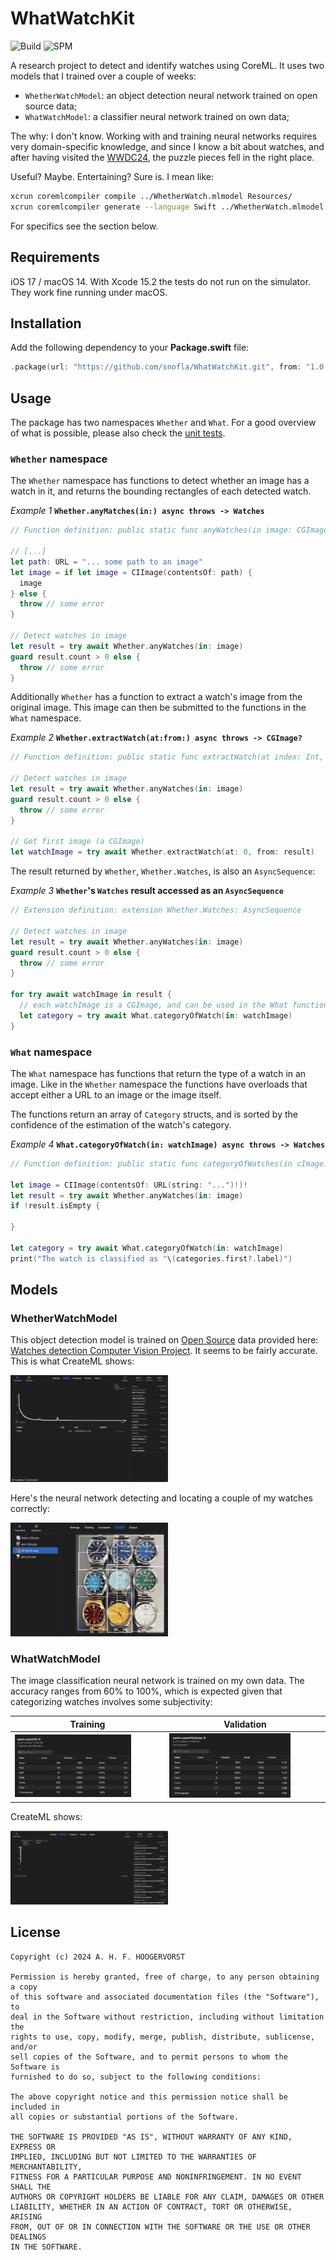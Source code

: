 # WhatWatchKit

![Build](https://github.com/snofla/WhatWatchKit/actions/workflows/swift.yml/badge.svg)
![SPM](https://img.shields.io/badge/Swift%20Package%20Manager-compatible-brightgreen.svg)


A research project to detect and identify watches using CoreML. It uses two models that I trained over a couple of weeks: 

* `WhetherWatchModel`: an object detection neural network trained on open source data;
* `WhatWatchModel`: a classifier neural network trained on own data;

The why: I don't know. Working with and training neural networks requires very domain-specific knowledge, and since I know a bit about watches, and after having visited the [WWDC24](https://www.instagram.com/p/C8Axv5Us3Mr/), the puzzle pieces fell in the right place.

Useful? Maybe. Entertaining? Sure is. I mean like: 

```bash
xcrun coremlcompiler compile ../WhetherWatch.mlmodel Resources/
xcrun coremlcompiler generate --language Swift ../WhetherWatch.mlmodel Models/
```

For specifics see the section below.



## Requirements

iOS 17 / macOS 14. With Xcode 15.2 the tests do not run on the simulator. They work fine running under macOS.




## Installation

Add the following dependency to your **Package.swift** file:

```swift
.package(url: "https://github.com/snofla/WhatWatchKit.git", from: "1.0.0")
```



## Usage

The package has two namespaces `Whether` and `What`. For a good overview of what is possible, please also check the [unit tests](https://github.com/snofla/WhatWatchKit/blob/main/Tests/WhatWatchKitTests/WhatWatchKitTests.swift). 



### `Whether` namespace

The `Whether` namespace has functions to detect whether an image has a watch in it, and returns the bounding rectangles of each detected watch.

*Example 1* **`Whether.anyMatches(in:) async throws -> Watches`**

```swift
// Function definition: public static func anyWatches(in image: CGImage) async throws -> Watches

// [...]
let path: URL = "... some path to an image"
let image = if let image = CIImage(contentsOf: path) {
  image
} else {
  throw // some error
}

// Detect watches in image
let result = try await Whether.anyWatches(in: image)
guard result.count > 0 else {
  throw // some error
}

```

Additionally `Whether` has a function to extract a watch's image from the original image. This image can then be submitted to the functions in the `What` namespace.

*Example 2* **`Whether.extractWatch(at:from:) async throws -> CGImage?`**

```swift
// Function definition: public static func extractWatch(at index: Int, from watches: Watches) async throws -> CGImage?

// Detect watches in image
let result = try await Whether.anyWatches(in: image)
guard result.count > 0 else {
  throw // some error
}

// Get first image (a CGImage)
let watchImage = try await Whether.extractWatch(at: 0, from: result)

```

The result returned by `Whether`, `Whether.Watches`, is also an `AsyncSequence`:

*Example 3* **`Whether`'s `Watches` result accessed as an `AsyncSequence`**

```swift
// Extension definition: extension Whether.Watches: AsyncSequence

// Detect watches in image
let result = try await Whether.anyWatches(in: image)
guard result.count > 0 else {
  throw // some error
}

for try await watchImage in result {
  // each watchImage is a CGImage, and can be used in the What functions
  let category = try await What.categoryOfWatch(in: watchImage)
}
```



### `What` namespace

The `What` namespace has functions that return the type of a watch in an image. Like in the `Whether` namespace the functions have overloads that accept either a URL to an image or the image itself. 

The functions return an array of `Category` structs, and is sorted by the confidence of the estimation of the watch's category.

*Example 4* **`What.categoryOfWatch(in: watchImage) async throws -> Watches`**

```swift
// Function definition: public static func categoryOfWatches(in cImage: CIImage) async throws -> [Category]

let image = CIImage(contentsOf: URL(string: "...")!)!
let result = try await Whether.anyWatches(in: image)
if !result.isEmpty {
  
}

let category = try await What.categoryOfWatch(in: watchImage)
print("The watch is classified as "\(categories.first?.label)")
```



## Models

### WhetherWatchModel

This object detection model is trained on [Open Source](https://creativecommons.org/licenses/by/4.0/) data provided here: [Watches detection Computer Vision Project](https://universe.roboflow.com/nadezhda-jddr9/watches-detection). It seems to be fairly accurate. 
This is what CreateML shows:

<img src="./Documentation/Whether-Training.png" alt="Whether-Training" width="50%" />

Here's the neural network detecting and locating a couple of my watches correctly: 

<img src="./Documentation/Citizens.png" alt="Citizens" width="50%" />

### WhatWatchModel

The image classification neural network is trained on my own data. The accuracy ranges from 60% to 100%, which is expected given that categorizing watches involves some subjectivity: 

| Training                                                     | Validation                                                   |
| ------------------------------------------------------------ | ------------------------------------------------------------ |
| <img src="./Documentation/Classifier-Full-Training.png" alt="Classifier-Full-Training" width="80%" /> | <img src="./Documentation/Classifier-Training-Validation.png" alt="Classifier-Training-Validation" width="80%" /> |



CreateML shows:

<img src="./Documentation/Classifier-Training.png" alt="Classifier-Training" width="50%;" />



## License

```text
Copyright (c) 2024 A. H. F. HOOGERVORST

Permission is hereby granted, free of charge, to any person obtaining a copy
of this software and associated documentation files (the "Software"), to
deal in the Software without restriction, including without limitation the
rights to use, copy, modify, merge, publish, distribute, sublicense, and/or
sell copies of the Software, and to permit persons to whom the Software is
furnished to do so, subject to the following conditions:

The above copyright notice and this permission notice shall be included in
all copies or substantial portions of the Software.

THE SOFTWARE IS PROVIDED "AS IS", WITHOUT WARRANTY OF ANY KIND, EXPRESS OR
IMPLIED, INCLUDING BUT NOT LIMITED TO THE WARRANTIES OF MERCHANTABILITY,
FITNESS FOR A PARTICULAR PURPOSE AND NONINFRINGEMENT. IN NO EVENT SHALL THE
AUTHORS OR COPYRIGHT HOLDERS BE LIABLE FOR ANY CLAIM, DAMAGES OR OTHER
LIABILITY, WHETHER IN AN ACTION OF CONTRACT, TORT OR OTHERWISE, ARISING
FROM, OUT OF OR IN CONNECTION WITH THE SOFTWARE OR THE USE OR OTHER DEALINGS
IN THE SOFTWARE.

```

